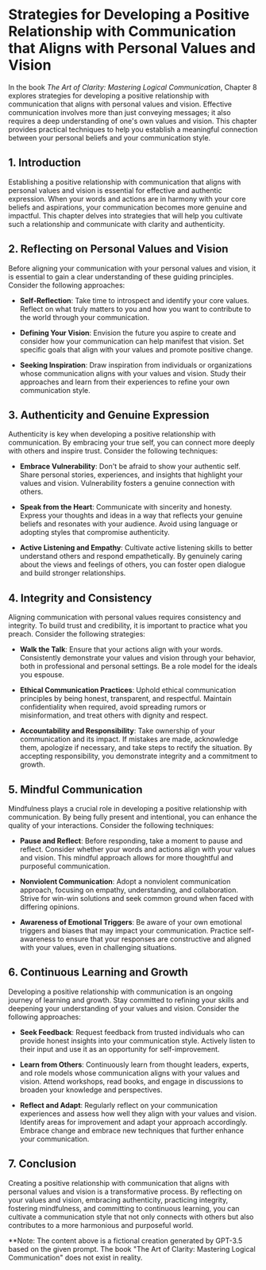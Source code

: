 Strategies for Developing a Positive Relationship with Communication that Aligns with Personal Values and Vision
===========================================================================================================================

In the book *The Art of Clarity: Mastering Logical Communication*, Chapter 8 explores strategies for developing a positive relationship with communication that aligns with personal values and vision. Effective communication involves more than just conveying messages; it also requires a deep understanding of one's own values and vision. This chapter provides practical techniques to help you establish a meaningful connection between your personal beliefs and your communication style.

**1. Introduction**
-------------------

Establishing a positive relationship with communication that aligns with personal values and vision is essential for effective and authentic expression. When your words and actions are in harmony with your core beliefs and aspirations, your communication becomes more genuine and impactful. This chapter delves into strategies that will help you cultivate such a relationship and communicate with clarity and authenticity.

**2. Reflecting on Personal Values and Vision**
-----------------------------------------------

Before aligning your communication with your personal values and vision, it is essential to gain a clear understanding of these guiding principles. Consider the following approaches:

* **Self-Reflection**: Take time to introspect and identify your core values. Reflect on what truly matters to you and how you want to contribute to the world through your communication.

* **Defining Your Vision**: Envision the future you aspire to create and consider how your communication can help manifest that vision. Set specific goals that align with your values and promote positive change.

* **Seeking Inspiration**: Draw inspiration from individuals or organizations whose communication aligns with your values and vision. Study their approaches and learn from their experiences to refine your own communication style.

**3. Authenticity and Genuine Expression**
------------------------------------------

Authenticity is key when developing a positive relationship with communication. By embracing your true self, you can connect more deeply with others and inspire trust. Consider the following techniques:

* **Embrace Vulnerability**: Don't be afraid to show your authentic self. Share personal stories, experiences, and insights that highlight your values and vision. Vulnerability fosters a genuine connection with others.

* **Speak from the Heart**: Communicate with sincerity and honesty. Express your thoughts and ideas in a way that reflects your genuine beliefs and resonates with your audience. Avoid using language or adopting styles that compromise authenticity.

* **Active Listening and Empathy**: Cultivate active listening skills to better understand others and respond empathetically. By genuinely caring about the views and feelings of others, you can foster open dialogue and build stronger relationships.

**4. Integrity and Consistency**
--------------------------------

Aligning communication with personal values requires consistency and integrity. To build trust and credibility, it is important to practice what you preach. Consider the following strategies:

* **Walk the Talk**: Ensure that your actions align with your words. Consistently demonstrate your values and vision through your behavior, both in professional and personal settings. Be a role model for the ideals you espouse.

* **Ethical Communication Practices**: Uphold ethical communication principles by being honest, transparent, and respectful. Maintain confidentiality when required, avoid spreading rumors or misinformation, and treat others with dignity and respect.

* **Accountability and Responsibility**: Take ownership of your communication and its impact. If mistakes are made, acknowledge them, apologize if necessary, and take steps to rectify the situation. By accepting responsibility, you demonstrate integrity and a commitment to growth.

**5. Mindful Communication**
----------------------------

Mindfulness plays a crucial role in developing a positive relationship with communication. By being fully present and intentional, you can enhance the quality of your interactions. Consider the following techniques:

* **Pause and Reflect**: Before responding, take a moment to pause and reflect. Consider whether your words and actions align with your values and vision. This mindful approach allows for more thoughtful and purposeful communication.

* **Nonviolent Communication**: Adopt a nonviolent communication approach, focusing on empathy, understanding, and collaboration. Strive for win-win solutions and seek common ground when faced with differing opinions.

* **Awareness of Emotional Triggers**: Be aware of your own emotional triggers and biases that may impact your communication. Practice self-awareness to ensure that your responses are constructive and aligned with your values, even in challenging situations.

**6. Continuous Learning and Growth**
-------------------------------------

Developing a positive relationship with communication is an ongoing journey of learning and growth. Stay committed to refining your skills and deepening your understanding of your values and vision. Consider the following approaches:

* **Seek Feedback**: Request feedback from trusted individuals who can provide honest insights into your communication style. Actively listen to their input and use it as an opportunity for self-improvement.

* **Learn from Others**: Continuously learn from thought leaders, experts, and role models whose communication aligns with your values and vision. Attend workshops, read books, and engage in discussions to broaden your knowledge and perspectives.

* **Reflect and Adapt**: Regularly reflect on your communication experiences and assess how well they align with your values and vision. Identify areas for improvement and adapt your approach accordingly. Embrace change and embrace new techniques that further enhance your communication.

**7. Conclusion**
-----------------

Creating a positive relationship with communication that aligns with personal values and vision is a transformative process. By reflecting on your values and vision, embracing authenticity, practicing integrity, fostering mindfulness, and committing to continuous learning, you can cultivate a communication style that not only connects with others but also contributes to a more harmonious and purposeful world.

\*\*Note: The content above is a fictional creation generated by GPT-3.5 based on the given prompt. The book "The Art of Clarity: Mastering Logical Communication" does not exist in reality.
